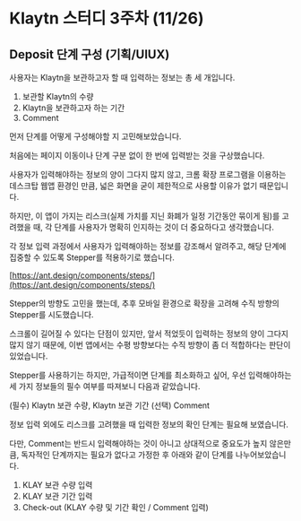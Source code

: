 # Klaytn 스터디 3주차 (11/26)

## Deposit 단계 구성 (기획/UIUX)

사용자는 Klaytn을 보관하고자 할 때 입력하는 정보는 총 세 개입니다.

1) 보관할 Klaytn의 수량
2) Klaytn을 보관하고자 하는 기간
3) Comment

먼저 단계를 어떻게 구성해야할 지 고민해보았습니다.

처음에는 페이지 이동이나 단계 구분 없이 한 번에 입력받는 것을 구상했습니다.

사용자가 입력해야하는 정보의 양이 그다지 많지 않고, 크롬 확장 프로그램을 이용하는 데스크탑 웹앱 환경인 만큼, 넓은 화면을 굳이 제한적으로 사용할 이유가 없기 때문입니다.

하지만, 이 앱이 가지는 리스크(실제 가치를 지닌 화폐가 일정 기간동안 묶이게 됨)를 고려했을 때,
각 단계를 사용자가 명확히 인지하는 것이 더 중요하다고 생각했습니다.

각 정보 입력 과정에서 사용자가 입력해야하는 정보를 강조해서 알려주고, 해당 단계에 집중할 수 있도록 Stepper를 적용하기로 했습니다.


[https://ant.design/components/steps/](https://ant.design/components/steps/)

Stepper의 방향도 고민을 했는데, 추후 모바일 환경으로 확장을 고려해 수직 방향의 Stepper를 시도했습니다.

스크롤이 길어질 수 있다는 단점이 있지만, 앞서 적었듯이 입력하는 정보의 양이 그다지 많지 않기 때문에, 이번 앱에서는 수평 방향보다는 수직 방향이 좀 더 적합하다는 판단이 있었습니다.

Stepper를 사용하기는 하지만, 가급적이면 단계를 최소화하고 싶어, 우선 입력해야하는 세 가지 정보들의 필수 여부를 따져보니 다음과 같았습니다.

(필수) Klaytn 보관 수량, Klaytn 보관 기간
(선택) Comment

정보 입력 외에도 리스크를 고려했을 때 입력한 정보의 확인 단계는 필요해 보였습니다.

다만, Comment는 반드시 입력해야하는 것이 아니고 상대적으로 중요도가 높지 않은만큼, 독자적인 단계까지는 필요가 없다고 가정한 후 아래와 같이 단계를 나누어보았습니다.

1. KLAY 보관 수량 입력
2. KLAY 보관 기간 입력
3. Check-out (KLAY 수량 및 기간 확인 / Comment 입력)
